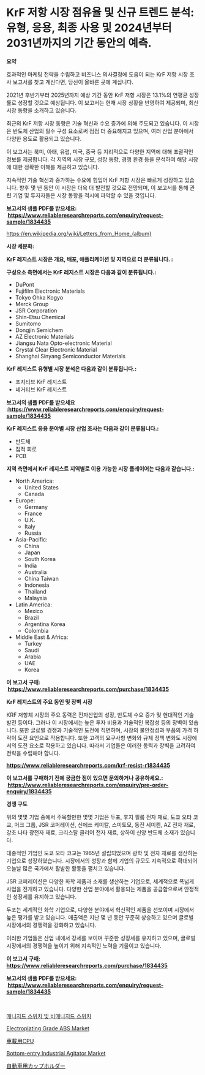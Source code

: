 <p><h1>KrF 저항 시장 점유율 및 신규 트렌드 분석: 유형, 응용, 최종 사용 및 2024년부터 2031년까지의 기간 동안의 예측.</h1></p><p><strong>요약</strong></p>
<p><p>효과적인 마케팅 전략을 수립하고 비즈니스 의사결정에 도움이 되는 KrF 저항 시장 조사 보고서를 찾고 계신다면, 당신이 올바른 곳에 계십니다. </p><p>2021년 후반기부터 2025년까지 예상 기간 동안 KrF 저항 시장은 13.1%의 연평균 성장률로 성장할 것으로 예상됩니다. 이 보고서는 현재 시장 상황을 반영하여 제공되며, 최신 시장 동향을 소개하고 있습니다.</p><p>최근의 KrF 저항 시장 동향은 기술 혁신과 수요 증가에 의해 주도되고 있습니다. 이 시장은 반도체 산업의 필수 구성 요소로써 점점 더 중요해지고 있으며, 여러 산업 분야에서 다양한 용도로 활용되고 있습니다.</p><p>이 보고서는 북미, 아태, 유럽, 미국, 중국 등 지리적으로 다양한 지역에 대해 포괄적인 정보를 제공합니다. 각 지역의 시장 규모, 성장 동향, 경쟁 환경 등을 분석하여 해당 시장에 대한 정확한 이해를 제공하고 있습니다.</p><p>지속적인 기술 혁신과 증가하는 수요에 힘입어 KrF 저항 시장은 빠르게 성장하고 있습니다. 향후 몇 년 동안 이 시장은 더욱 더 발전할 것으로 전망되며, 이 보고서를 통해 관련 기업 및 투자자들은 시장 동향을 적시에 파악할 수 있을 것입니다.</p></p>
<p><strong>보고서의 샘플 PDF를 받으세요: &nbsp;<a href="https://www.reliableresearchreports.com/enquiry/request-sample/1834435">https://www.reliableresearchreports.com/enquiry/request-sample/1834435</a></strong></p>
<p><a href="https://en.wikipedia.org/wiki/Letters_from_Home_(album)">https://en.wikipedia.org/wiki/Letters_from_Home_(album)</a></p>
<p><strong>시장 세분화:</strong></p>
<p><strong> KrF 레지스트 시장은 개요, 배포, 애플리케이션 및 지역으로 더 분류됩니다. :</strong></p>
<p><strong>구성요소 측면에서는 KrF 레지스트 시장은 다음과 같이 분류됩니다.:</strong></p>
<p><ul><li>DuPont</li><li>Fujifilm Electronic Materials</li><li>Tokyo Ohka Kogyo</li><li>Merck Group</li><li>JSR Corporation</li><li>Shin-Etsu Chemical</li><li>Sumitomo</li><li>Dongjin Semichem</li><li>AZ Electronic Materials</li><li>Jiangsu Nata Opto-electronic Material</li><li>Crystal Clear Electronic Material</li><li>Shanghai Sinyang Semiconductor Materials</li></ul></p>
<p><strong> KrF 레지스트 유형별 시장 분석은 다음과 같이 분류됩니다.:</strong></p>
<p><ul><li>포지티브 KrF 레지스트</li><li>네거티브 KrF 레지스트</li></ul></p>
<p><strong>보고서의 샘플 PDF를 받으세요 :<a href="https://www.reliableresearchreports.com/enquiry/request-sample/1834435">https://www.reliableresearchreports.com/enquiry/request-sample/1834435</a></strong></p>
<p><strong> KrF 레지스트 응용 분야별 시장 산업 조사는 다음과 같이 분류됩니다.:</strong></p>
<p><ul><li>반도체</li><li>집적 회로</li><li>PCB</li></ul></p>
<p><strong>지역 측면에서 KrF 레지스트 지역별로 이용 가능한 시장 플레이어는 다음과 같습니다.:</strong></p>
<p><ul>
    <li>
        North America:
        <ul>
            <li>United States</li>
            <li>Canada</li>
        </ul>
    </li>
    <li>
        Europe:
        <ul>
            <li>Germany</li>
            <li>France</li>
            <li>U.K.</li>
            <li>Italy</li>
            <li>Russia</li>
        </ul>
    </li>
    <li>
        Asia-Pacific:
        <ul>
            <li>China</li>
            <li>Japan</li>
            <li>South Korea</li>
            <li>India</li>
            <li>Australia</li>
            <li>China Taiwan</li>
            <li>Indonesia</li>
            <li>Thailand</li>
            <li>Malaysia</li>
        </ul>
    </li>
    <li>
        Latin America:
        <ul>
            <li>Mexico</li>
            <li>Brazil</li>
            <li>Argentina Korea</li>
            <li>Colombia</li>
        </ul>
    </li>
    <li>
        Middle East & Africa:
        <ul>
            <li>Turkey</li>
            <li>Saudi</li>
            <li>Arabia</li>
            <li>UAE</li>
            <li>Korea</li>
        </ul>
    </li>
    </ul></p>
<p><strong>이 보고서 구매: &nbsp;<a href="https://www.reliableresearchreports.com/purchase/1834435">https://www.reliableresearchreports.com/purchase/1834435</a></strong></p>
<p><strong>KrF 레지스트의 주요 동인 및 장벽 시장</strong></p>
<p><p>KRF 저항체 시장의 주요 동력은 전자산업의 성장, 반도체 수요 증가 및 현대적인 기술 발전 등이다. 그러나 이 시장에서는 높은 투자 비용과 기술적인 복잡성 등의 장벽이 있습니다. 또한 글로벌 경쟁과 기술적인 도전에 직면하며, 시장의 불안정성과 부품의 가격 하락이 도전 요인으로 작용합니다. 또한 고객의 요구사항 변화와 규제 정책 변화도 시장에서의 도전 요소로 작용하고 있습니다. 따라서 기업들은 이러한 동력과 장벽을 고려하여 전략을 수립해야 합니다.</p></p>
<p><strong><a href="https://www.reliableresearchreports.com/krf-resist-r1834435">https://www.reliableresearchreports.com/krf-resist-r1834435</a></strong></p>
<p><strong>이 보고서를 구매하기 전에 궁금한 점이 있으면 문의하거나 공유하세요.: &nbsp;<a href="https://www.reliableresearchreports.com/enquiry/pre-order-enquiry/1834435">https://www.reliableresearchreports.com/enquiry/pre-order-enquiry/1834435</a></strong></p>
<p><strong>경쟁 구도</strong></p>
<p><p>위의 몇몇 기업 중에서 주목할만한 몇몇 기업은 두포, 후지 필름 전자 재료, 도쿄 오타 코교, 머크 그룹, JSR 코퍼레이션, 신에쓰 케미칼, 스미토모, 동진 세미켐, AZ 전자 재료, 강초 나타 광전자 재료, 크리스탈 클리어 전자 재료, 상하이 신양 반도체 소재가 있습니다.</p><p>대중적인 기업인 도쿄 오타 코교는 1965년 설립되었으며 광학 및 전자 재료를 생산하는 기업으로 성장하였습니다. 시장에서의 성장과 함께 기업의 규모도 지속적으로 확대되어 오늘날 많은 국가에서 활발한 활동을 펼치고 있습니다.</p><p>JSR 코퍼레이션은 다양한 화학 제품과 소재를 생산하는 기업으로, 세계적으로 폭넓게 사업을 전개하고 있습니다. 다양한 산업 분야에서 활용되는 제품을 공급함으로써 안정적인 성장세를 유지하고 있습니다.</p><p>두포는 세계적인 화학 기업으로, 다양한 분야에서 혁신적인 제품을 선보이며 시장에서 높은 평가를 받고 있습니다. 매출액은 지난 몇 년 동안 꾸준히 상승하고 있으며 글로벌 시장에서의 경쟁력을 강화하고 있습니다.</p><p>이러한 기업들은 산업 내에서 강세를 보이며 꾸준한 성장세를 유지하고 있으며, 글로벌 시장에서의 경쟁력을 높이기 위해 지속적인 노력을 기울이고 있습니다.</p></p>
<p><strong>이 보고서 구매: &nbsp; <a href="https://www.reliableresearchreports.com/purchase/1834435">https://www.reliableresearchreports.com/purchase/1834435</a></strong></p>
<p><strong>보고서의 샘플 PDF를 받으세요: &nbsp;<a href="https://www.reliableresearchreports.com/enquiry/request-sample/1834435">https://www.reliableresearchreports.com/enquiry/request-sample/1834435</a></strong><strong></strong></p>
<p>&nbsp;</p>
<p><p><a href="https://github.com/KellyLyncyh543964/Market-Research-Report-List-3/blob/main/279078968513.md">매니지드 스위치 및 비매니지드 스위치</a></p><p><a href="https://medium.com/@paulmcglynn6456/electroplating-grade-abs-market-global-market-share-and-ranking-overall-sales-and-demand-9033227afd28">Electroplating Grade ABS Market</a></p><p><a href="https://github.com/roulaayoub-saad/Market-Research-Report-List-3/blob/main/476111853740.md">車載用CPU</a></p><p><a href="https://issuu.com/reportprime-2/docs/bottom-entry-industrial-agitator-market-size-2030.">Bottom-entry Industrial Agitator Market</a></p><p><a href="https://github.com/zjkmgcs938405/Market-Research-Report-List-4/blob/main/683258553739.md">自動車用カップホルダー</a></p></p>